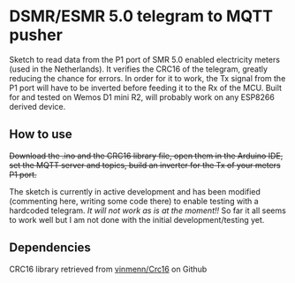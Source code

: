 DSMR/ESMR 5.0 telegram to MQTT pusher
=================================
Sketch to read data from the P1 port of SMR 5.0 enabled electricity meters (used in the Netherlands).
It verifies the CRC16 of the telegram, greatly reducing the chance for errors.
In order for it to work, the Tx signal from the P1 port will have to be inverted
before feeding it to the Rx of the MCU.
Built for and tested on Wemos D1 mini R2, will probably work on any ESP8266 derived device.

## How to use
~~Download the .ino and the CRC16 library file, open them in the Arduino IDE,
set the MQTT server and topics, build an inverter for the Tx of your meters P1 port.~~

The sketch is currently in active development and has been modified (commenting here, writing some code there)
to enable testing with a hardcoded telegram. *It will not work as is at the moment!!*
So far it all seems to work well but I am not done with the initial development/testing yet.

## Dependencies
CRC16 library retrieved from [vinmenn/Crc16](https://github.com/vinmenn/Crc16) on Github